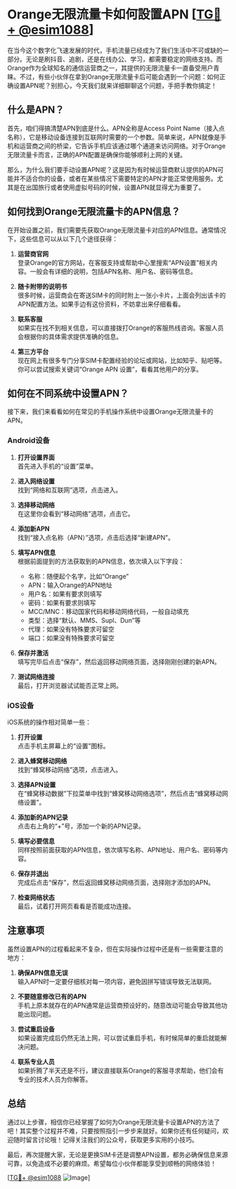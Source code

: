 # Orange无限流量卡如何設置APN [[TG💪+ @esim1088](https://t.me/s/esim1088)]

在当今这个数字化飞速发展的时代，手机流量已经成为了我们生活中不可或缺的一部分。无论是刷抖音、追剧，还是在线办公、学习，都需要稳定的网络支持。而Orange作为全球知名的通信运营商之一，其提供的无限流量卡一直备受用户青睐。不过，有些小伙伴在拿到Orange无限流量卡后可能会遇到一个问题：如何正确设置APN呢？别担心，今天我们就来详细聊聊这个问题，手把手教你搞定！

## 什么是APN？

首先，咱们得搞清楚APN到底是什么。APN全称是Access Point Name（接入点名称），它是移动设备连接到互联网时需要的一个参数。简单来说，APN就像是手机和运营商之间的桥梁，它告诉手机应该通过哪个通道来访问网络。对于Orange无限流量卡而言，正确的APN配置是确保你能够顺利上网的关键。

那么，为什么我们要手动设置APN呢？这是因为有时候运营商默认提供的APN可能并不适合你的设备，或者在某些情况下需要特定的APN才能正常使用服务。尤其是在出国旅行或者使用虚拟号码的时候，设置APN就显得尤为重要了。

## 如何找到Orange无限流量卡的APN信息？

在开始设置之前，我们需要先获取Orange无限流量卡对应的APN信息。通常情况下，这些信息可以从以下几个途径获得：

1. **运营商官网**  
   登录Orange的官方网站，在客服支持或帮助中心里搜索“APN设置”相关内容。一般会有详细的说明，包括APN名称、用户名、密码等信息。

2. **随卡附带的说明书**  
   很多时候，运营商会在寄送SIM卡的同时附上一张小卡片，上面会列出该卡的APN配置方法。如果手边有这份资料，不妨拿出来仔细看看。

3. **联系客服**  
   如果实在找不到相关信息，可以直接拨打Orange的客服热线咨询。客服人员会根据你的具体需求提供准确的信息。

4. **第三方平台**  
   现在网上有很多专门分享SIM卡配置经验的论坛或网站，比如知乎、贴吧等。你可以尝试搜索关键词“Orange APN 设置”，看看其他用户的分享。

## 如何在不同系统中设置APN？

接下来，我们来看看如何在常见的手机操作系统中设置Orange无限流量卡的APN。

### Android设备

1. **打开设置界面**  
   首先进入手机的“设置”菜单。

2. **进入网络设置**  
   找到“网络和互联网”选项，点击进入。

3. **选择移动网络**  
   在这里你会看到“移动网络”选项，点击它。

4. **添加新APN**  
   找到“接入点名称（APN）”选项，点击后选择“新建APN”。

5. **填写APN信息**  
   根据前面提到的方法获取到的APN信息，依次填入以下字段：
   - 名称：随便起个名字，比如“Orange”
   - APN：输入Orange的APN地址
   - 用户名：如果有要求则填写
   - 密码：如果有要求则填写
   - MCC/MNC：移动国家代码和移动网络代码，一般自动填充
   - 类型：选择“默认、MMS、Supl、Dun”等
   - 代理：如果没有特殊要求可留空
   - 端口：如果没有特殊要求可留空

6. **保存并激活**  
   填写完毕后点击“保存”，然后返回移动网络页面，选择刚刚创建的新APN。

7. **测试网络连接**  
   最后，打开浏览器试试能否正常上网。

### iOS设备

iOS系统的操作相对简单一些：

1. **打开设置**  
   点击手机主屏幕上的“设置”图标。

2. **进入蜂窝移动网络**  
   找到“蜂窝移动网络”选项，点击进入。

3. **选择APN设置**  
   在“蜂窝移动数据”下拉菜单中找到“蜂窝移动网络选项”，然后点击“蜂窝移动网络设置”。

4. **添加新的APN记录**  
   点击右上角的“+”号，添加一个新的APN记录。

5. **填写必要信息**  
   同样按照前面获取的APN信息，依次填写名称、APN地址、用户名、密码等内容。

6. **保存并退出**  
   完成后点击“保存”，然后返回蜂窝移动网络页面，选择刚才添加的APN。

7. **检查网络状态**  
   最后，试着打开网页看看是否能成功连接。

## 注意事项

虽然设置APN的过程看起来不复杂，但在实际操作过程中还是有一些需要注意的地方：

1. **确保APN信息无误**  
   输入APN时一定要仔细核对每一项内容，避免因拼写错误导致无法联网。

2. **不要随意修改已有的APN**  
   手机上原本就存在的APN通常是运营商预设好的，随意改动可能会导致其他功能出现问题。

3. **尝试重启设备**  
   如果设置完成后仍然无法上网，可以尝试重启手机，有时候简单的重启就能解决问题。

4. **联系专业人员**  
   如果折腾了半天还是不行，建议直接联系Orange的客服寻求帮助，他们会有专业的技术人员为你解答。

## 总结

通过以上步骤，相信你已经掌握了如何为Orange无限流量卡设置APN的方法了吧！其实整个过程并不难，只要按照指引一步步来就好。如果你还有任何疑问，欢迎随时留言讨论哦！记得关注我们的公众号，获取更多实用的小技巧。

最后，再次提醒大家，无论是更换SIM卡还是调整APN设置，都务必确保信息来源可靠，以免造成不必要的麻烦。希望每位小伙伴都能享受到顺畅的网络体验！

[[TG💪+ @esim1088](https://t.me/s/esim1088) ![Image](https://i.postimg.cc/4NQfJmqS/Snipaste-2025-05-13-00-14-12.png)]